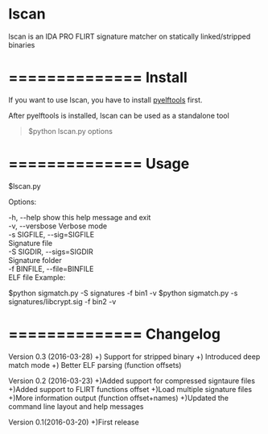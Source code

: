 # lscan
lscan is an IDA PRO FLIRT signature matcher on statically linked/stripped binaries


==============
Install
==============

If you want to use lscan, you have to install [pyelftools](https://github.com/eliben/pyelftools) first.

After pyelftools is installed, lscan can be used as a standalone tool

> $python lscan.py options


==============
Usage
==============

$lscan.py 

Options:

  -h, --help            show this help message and exit  
  -v, --versbose        Verbose mode  
  -s SIGFILE, --sig=SIGFILE  
                        Signature file						
  -S SIGDIR, --sigs=SIGDIR  
                        Signature folder						
  -f BINFILE, --file=BINFILE  
                        ELF file
Example:

$python sigmatch.py -S signatures -f bin1 -v
$python sigmatch.py -s signatures/libcrypt.sig -f bin2 -v


==============
Changelog
==============
Version 0.3 (2016-03-28)
+) Support for stripped binary
+) Introduced deep match mode
+) Better ELF parsing (function offsets)


Version 0.2 (2016-03-23)
+)Added support for compressed signtaure files
+)Added support to FLIRT functions offset
+)Load multiple signature files
+)More information output (function offset+names)
+)Updated the command line layout and help messages

Version 0.1(2016-03-20)
+)First release
